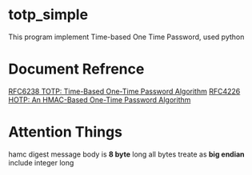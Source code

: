 # totp_simple
This program implement Time-based One Time Password, used python

# Document Refrence
[RFC6238 TOTP: Time-Based One-Time Password Algorithm](https://tools.ietf.org/html/rfc6238)
[RFC4226 HOTP: An HMAC-Based One-Time Password Algorithm](https://tools.ietf.org/html/rfc4226)

# Attention Things

hamc digest message body is **8 byte** long
all bytes treate as **big endian** include integer long
